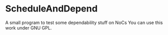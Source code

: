 # ScheduleAndDepend
A small program to test some dependability stuff on NoCs
You can use this work under GNU GPL. 

